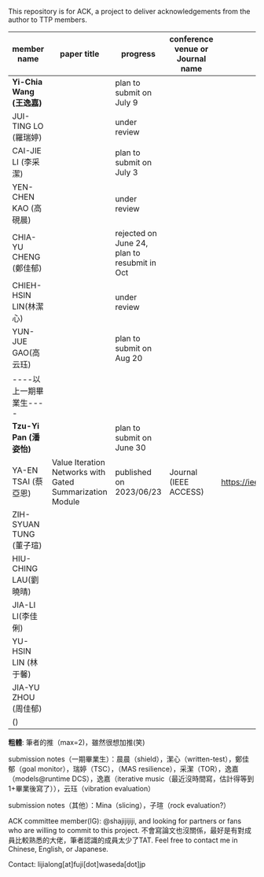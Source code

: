 This repository is for ACK, a project to deliver acknowledgements from the author to TTP members.

| member name   | paper title | progress| conference venue or Journal name | paper URL | notes |
|---------------|-------------|-----------------|---------------------|-----|-----------------|
| **Yi-Chia Wang (王逸嘉)**  ||plan to submit on July 9|                     |     |逸嘉かわー|
| JUI-TING LO (羅瑞婷)   |             |under review|                     ||                 |
| CAI-JIE LI (李采潔)   |             |plan to submit on July 3|                     ||                 |
| YEN-CHEN KAO (高硯晨) |             |under review|                     ||                 |
| CHIA-YU CHENG (鄭佳郁) |             |rejected on June 24, plan to resubmit in Oct|                     |     |1st reject|
| CHIEH-HSIN LIN(林潔心)|             |under review|                     |     |                 |
| YUN-JUE GAO(高云珏)|             |plan to submit on Aug 20|                     |     |                 |
| ----以上一期畢業生----|             |                 |                     |     |                 |
| **Tzu-Yi Pan (潘姿怡)**    ||plan to submit on June 30|     |                 |
| YA-EN TSAI (蔡亞恩) | Value Iteration Networks with Gated Summarization Module | published on 2023/06/23 | Journal (IEEE ACCESS) |https://ieeexplore.ieee.org/abstract/document/10153543|1st accept|
| ZIH-SYUAN TUNG (董子瑄) |             ||                     |     |                 |
| HIU-CHING LAU(劉曉晴)|             |                 |                     |     |                 |
| JIA-LI LI(李佳俐)|             ||                     |     |                 |
| YU-HSIN LIN (林于馨)|             |                 |                     |     |                 |
| JIA-YU ZHOU (周佳郁)|             |                 |                     |     |                 |
| ()|             |                 |                     |     |                 |


**粗體**: 筆者的推（max=2)，雖然很想加推(笑)

submission notes（一期畢業生）：晨晨（shield），潔心（written-test），鄭佳郁（goal monitor），瑞婷（TSC），（MAS resilience），采潔（TOR），逸嘉（models@runtime DCS），逸嘉（iterative music（最近沒時間寫，估計得等到1+畢業後寫了）），云珏（vibration evaluation）

submission notes（其他）：Mina（slicing），子瑄（rock evaluation?）

ACK committee member(IG): @shajijijiji, and looking for partners or fans who are willing to commit to this project. 不會寫論文也沒關係，最好是有對成員比較熟悉的大佬，筆者認識的成員太少了TAT. Feel free to contact me in Chinese, English, or Japanese.

Contact: lijialong[at]fuji[dot]waseda[dot]jp
